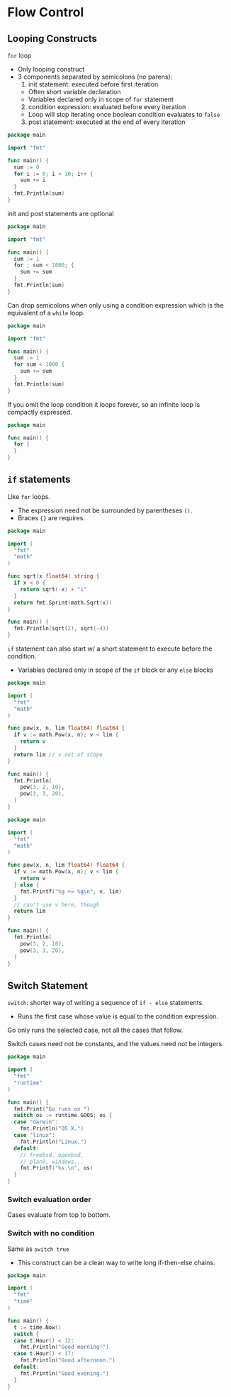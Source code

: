 # Flow Control

## Looping Constructs

`for` loop
- Only looping construct
- 3 components separated by semicolons (no parens):
  1. init statement: executed before first iteration
    - Often short variable declaration
    - Variables declared only in scope of `for` statement
  2. condition expression: evaluated before every iteration
    - Loop will stop iterating once boolean condition evaluates to `false`
  3. post statement: executed at the end of every iteration

```go
package main

import "fmt"

func main() {
  sum := 0
  for i := 0; i < 10; i++ {
    sum += i
  }
  fmt.Println(sum)
}
```

init and post statements are optional

```go
package main

import "fmt"

func main() {
  sum := 1
  for ; sum < 1000; {
    sum += sum
  }
  fmt.Println(sum)
}
```

Can drop semicolons when only using a condition expression which is the equivalent of a `while` loop.

```go
package main

import "fmt"

func main() {
  sum := 1
  for sum < 1000 {
    sum += sum
  }
  fmt.Println(sum)
}
```

If you omit the loop condition it loops forever, so an infinite loop is compactly expressed.

```go
package main

func main() {
  for {
  }
}
```

## `if` statements

Like `for` loops.
- The expression need not be surrounded by parentheses `()`.
- Braces `{}` are requires.

```go
package main

import (
  "fmt"
  "math"
)

func sqrt(x float64) string {
  if x < 0 {
    return sqrt(-x) + "i"
  }
  return fmt.Sprint(math.Sqrt(x))
}

func main() {
  fmt.Println(sqrt(2), sqrt(-4))
}
```

`if` statement can also start w/ a short statement to execute before the condition.
- Variables declared only in scope of the `if` block or any `else` blocks

```go
package main

import (
  "fmt"
  "math"
)

func pow(x, n, lim float64) float64 {
  if v := math.Pow(x, n); v < lim {
    return v
  }
  return lim // v out of scope
}

func main() {
  fmt.Println(
    pow(3, 2, 10),
    pow(3, 3, 20),
  )
}
```

```go
package main

import (
  "fmt"
  "math"
)

func pow(x, n, lim float64) float64 {
  if v := math.Pow(x, n); v < lim {
    return v
  } else {
    fmt.Printf("%g >= %g\n", v, lim)
  }
  // can't use v here, though
  return lim
}

func main() {
  fmt.Println(
    pow(3, 2, 10),
    pow(3, 3, 20),
  )
}
```

## Switch Statement

`switch`: shorter way of writing a sequence of `if - else` statements.
- Runs the first case whose value is equal to the condition expression.

Go only runs the selected case, not all the cases that follow.

Switch cases need not be constants, and the values need not be integers.

```go
package main

import (
  "fmt"
  "runtime"
)

func main() {
  fmt.Print("Go runs on ")
  switch os := runtime.GOOS; os {
  case "darwin":
    fmt.Println("OS X.")
  case "linux":
    fmt.Println("Linux.")
  default:
    // freebsd, openbsd,
    // plan9, windows...
    fmt.Printf("%s.\n", os)
  }
}
```

### Switch evaluation order

Cases evaluate from top to bottom.

### Switch with no condition

Same as `switch true`
- This construct can be a clean way to write long if-then-else chains.

```go
package main

import (
  "fmt"
  "time"
)

func main() {
  t := time.Now()
  switch {
  case t.Hour() < 12:
    fmt.Println("Good morning!")
  case t.Hour() < 17:
    fmt.Println("Good afternoon.")
  default:
    fmt.Println("Good evening.")
  }
}
```
